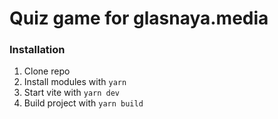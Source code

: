 # Quiz game for glasnaya.media

### Installation
1. Clone repo
2. Install modules with `yarn`
3. Start vite with `yarn dev`
4. Build project with `yarn build`